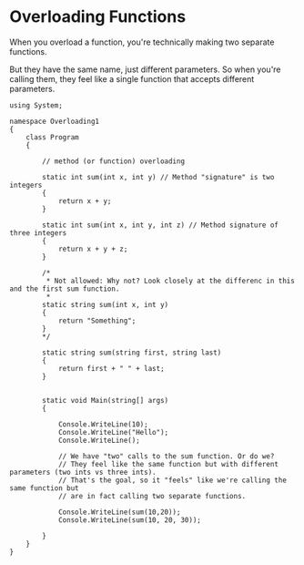 # Overloading Functions

When you overload a function, you're technically making two separate functions.

But they have the same name, just different parameters. So when you're calling them, they feel like a single function that accepts different parameters.

```
using System;

namespace Overloading1
{
    class Program
    {

        // method (or function) overloading

        static int sum(int x, int y) // Method "signature" is two integers
        {
            return x + y;
        }

        static int sum(int x, int y, int z) // Method signature of three integers
        {
            return x + y + z;
        }

        /*
         * Not allowed: Why not? Look closely at the differenc in this and the first sum function.
         * 
        static string sum(int x, int y)
        {
            return "Something";
        }
        */

        static string sum(string first, string last)
        {
            return first + " " + last;
        }


        static void Main(string[] args)
        {

            Console.WriteLine(10);
            Console.WriteLine("Hello");
            Console.WriteLine();

            // We have "two" calls to the sum function. Or do we?
            // They feel like the same function but with different parameters (two ints vs three ints).
            // That's the goal, so it "feels" like we're calling the same function but
            // are in fact calling two separate functions.

            Console.WriteLine(sum(10,20));
            Console.WriteLine(sum(10, 20, 30));

        }
    }
}
```
